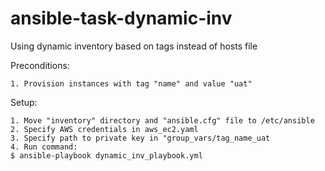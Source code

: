# ansible-task-dynamic-inv
Using dynamic inventory based on tags instead of hosts file

Preconditions:
    
    1. Provision instances with tag "name" and value "uat"

Setup:

    1. Move "inventory" directory and "ansible.cfg" file to /etc/ansible
    2. Specify AWS credentials in aws_ec2.yaml
    3. Specify path to private key in "group_vars/tag_name_uat
    4. Run command:
    $ ansible-playbook dynamic_inv_playbook.yml
